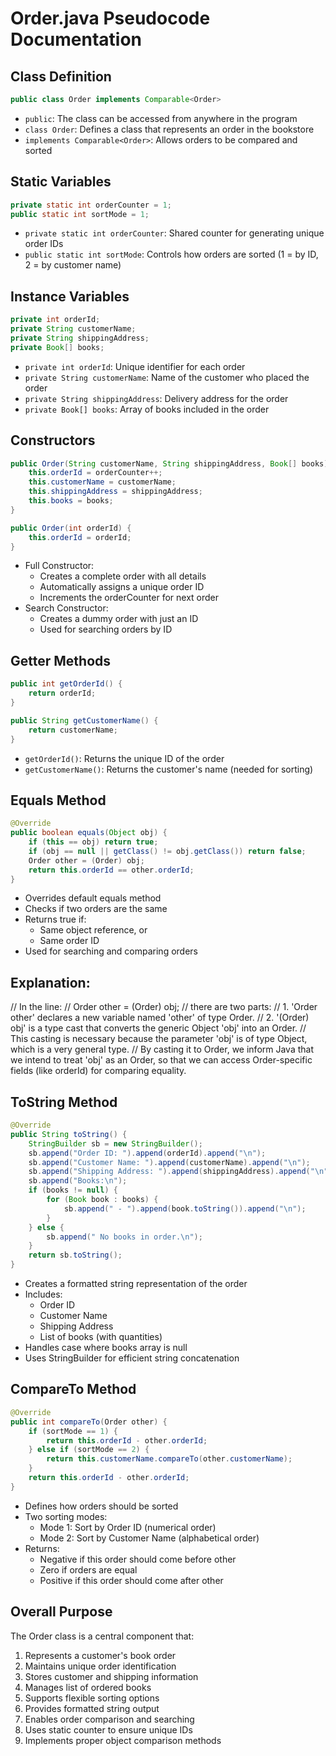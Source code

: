 # Order.java Pseudocode Documentation

## Class Definition
```java
public class Order implements Comparable<Order>
```
- `public`: The class can be accessed from anywhere in the program
- `class Order`: Defines a class that represents an order in the bookstore
- `implements Comparable<Order>`: Allows orders to be compared and sorted

## Static Variables
```java
private static int orderCounter = 1;
public static int sortMode = 1;
```
- `private static int orderCounter`: Shared counter for generating unique order IDs
- `public static int sortMode`: Controls how orders are sorted (1 = by ID, 2 = by customer name)

## Instance Variables
```java
private int orderId;
private String customerName;
private String shippingAddress;
private Book[] books;
```
- `private int orderId`: Unique identifier for each order
- `private String customerName`: Name of the customer who placed the order
- `private String shippingAddress`: Delivery address for the order
- `private Book[] books`: Array of books included in the order

## Constructors
```java
public Order(String customerName, String shippingAddress, Book[] books) {
    this.orderId = orderCounter++;
    this.customerName = customerName;
    this.shippingAddress = shippingAddress;
    this.books = books;
}

public Order(int orderId) {
    this.orderId = orderId;
}
```
- Full Constructor:
  - Creates a complete order with all details
  - Automatically assigns a unique order ID
  - Increments the orderCounter for next order
- Search Constructor:
  - Creates a dummy order with just an ID
  - Used for searching orders by ID

## Getter Methods
```java
public int getOrderId() {
    return orderId;
}

public String getCustomerName() {
    return customerName;
}
```
- `getOrderId()`: Returns the unique ID of the order
- `getCustomerName()`: Returns the customer's name (needed for sorting)

## Equals Method
```java
@Override
public boolean equals(Object obj) {
    if (this == obj) return true;
    if (obj == null || getClass() != obj.getClass()) return false;
    Order other = (Order) obj;
    return this.orderId == other.orderId;
}
```
- Overrides default equals method
- Checks if two orders are the same
- Returns true if:
  - Same object reference, or
  - Same order ID
- Used for searching and comparing orders

## Explanation:
// In the line:
//     Order other = (Order) obj;
// there are two parts:
// 1. 'Order other' declares a new variable named 'other' of type Order.
// 2. '(Order) obj' is a type cast that converts the generic Object 'obj' into an Order.
// This casting is necessary because the parameter 'obj' is of type Object, which is a very general type.
// By casting it to Order, we inform Java that we intend to treat 'obj' as an Order, so that we can access Order-specific fields (like orderId) for comparing equality.

## ToString Method
```java
@Override
public String toString() {
    StringBuilder sb = new StringBuilder();
    sb.append("Order ID: ").append(orderId).append("\n");
    sb.append("Customer Name: ").append(customerName).append("\n");
    sb.append("Shipping Address: ").append(shippingAddress).append("\n");
    sb.append("Books:\n");
    if (books != null) {
        for (Book book : books) {
            sb.append(" - ").append(book.toString()).append("\n");
        }
    } else {
        sb.append(" No books in order.\n");
    }
    return sb.toString();
}
```
- Creates a formatted string representation of the order
- Includes:
  - Order ID
  - Customer Name
  - Shipping Address
  - List of books (with quantities)
- Handles case where books array is null
- Uses StringBuilder for efficient string concatenation

## CompareTo Method
```java
@Override
public int compareTo(Order other) {
    if (sortMode == 1) {
        return this.orderId - other.orderId;
    } else if (sortMode == 2) {
        return this.customerName.compareTo(other.customerName);
    }
    return this.orderId - other.orderId;
}
```
- Defines how orders should be sorted
- Two sorting modes:
  - Mode 1: Sort by Order ID (numerical order)
  - Mode 2: Sort by Customer Name (alphabetical order)
- Returns:
  - Negative if this order should come before other
  - Zero if orders are equal
  - Positive if this order should come after other

## Overall Purpose
The Order class is a central component that:
1. Represents a customer's book order
2. Maintains unique order identification
3. Stores customer and shipping information
4. Manages list of ordered books
5. Supports flexible sorting options
6. Provides formatted string output
7. Enables order comparison and searching
8. Uses static counter to ensure unique IDs
9. Implements proper object comparison methods 